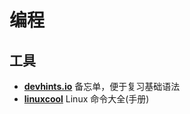 <!--
 * @Author: kingford
 * @Date: 2022-01-15 09:28:53
 * @LastEditTime: 2022-01-15 09:33:01
-->

# 编程

## 工具

- [**devhints.io**](https://devhints.io/) 备忘单，便于复习基础语法
- [**linuxcool**](https://www.linuxcool.com/) Linux 命令大全(手册)

